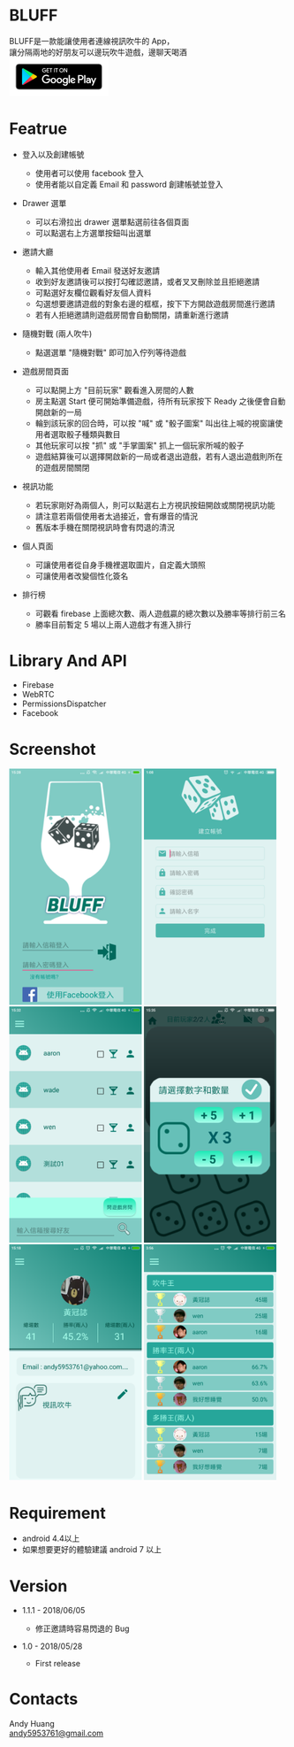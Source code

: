 # BLUFF
BLUFF是一款能讓使用者連線視訊吹牛的 App，<br />
讓分隔兩地的好朋友可以邊玩吹牛遊戲，邊聊天喝酒<br />
[<img src="https://github.com/andy1673595/BLUFF/blob/master/pictures/google-play-badge.png" width="180">](https://play.google.com/store/apps/details?id=com.andyhuang.bluff)


# Featrue
* 登入以及創建帳號
  * 使用者可以使用 facebook 登入
  * 使用者能以自定義 Email 和 password 創建帳號並登入

* Drawer 選單
  * 可以右滑拉出 drawer 選單點選前往各個頁面
  * 可以點選右上方選單按鈕叫出選單
  
* 邀請大廳
  * 輸入其他使用者 Email 發送好友邀請
  * 收到好友邀請後可以按打勾確認邀請，或者叉叉刪除並且拒絕邀請
  * 可點選好友欄位觀看好友個人資料
  * 勾選想要邀請遊戲的對象右邊的框框，按下下方開啟遊戲房間進行邀請
  * 若有人拒絕邀請則遊戲房間會自動關閉，請重新進行邀請
 
* 隨機對戰 (兩人吹牛)
  * 點選選單 "隨機對戰" 即可加入佇列等待遊戲
  
* 遊戲房間頁面
  * 可以點開上方 "目前玩家" 觀看進入房間的人數
  * 房主點選 Start 便可開始準備遊戲，待所有玩家按下 Ready 之後便會自動開啟新的一局
  * 輪到該玩家的回合時，可以按 "喊" 或 "骰子圖案" 叫出往上喊的視窗讓使用者選取骰子種類與數目
  * 其他玩家可以按 "抓" 或 "手掌圖案" 抓上一個玩家所喊的骰子
  * 遊戲結算後可以選擇開啟新的一局或者退出遊戲，若有人退出遊戲則所在的遊戲房間關閉
  
* 視訊功能
  * 若玩家剛好為兩個人，則可以點選右上方視訊按鈕開啟或關閉視訊功能
  * 請注意若兩個使用者太過接近，會有爆音的情況
  * 舊版本手機在關閉視訊時會有閃退的清況
  
* 個人頁面
  * 可讓使用者從自身手機裡選取圖片，自定義大頭照
  * 可讓使用者改變個性化簽名

* 排行榜
  * 可觀看 firebase 上面總次數、兩人遊戲贏的總次數以及勝率等排行前三名
  * 勝率目前暫定 5 場以上兩人遊戲才有進入排行


# Library And API
* Firebase
* WebRTC
* PermissionsDispatcher
* Facebook


# Screenshot
<img src="https://github.com/andy1673595/BLUFF/blob/master/pictures/Screenshot_2018-05-28-15-28-39-509_com.andyhuang.bluff.png" width="240">  <img src="https://github.com/andy1673595/BLUFF/blob/master/pictures/Screenshot_2018-06-13-01-08-23-223_com.andyhuang.bluff.png" width="240"> 
<img src="https://github.com/andy1673595/BLUFF/blob/master/pictures/Screenshot_2018-05-28-15-32-25-202_com.andyhuang.bluff.png" width="240">  <img src="https://github.com/andy1673595/BLUFF/blob/master/pictures/Screenshot_2018-05-28-15-35-46-061_com.andyhuang.bluff.png" width="240"> 
<img src="https://github.com/andy1673595/BLUFF/blob/master/pictures/Screenshot_2018-06-05-15-18-32-925_com.andyhuang.bluff.png" width="240">  <img src="https://github.com/andy1673595/BLUFF/blob/master/pictures/Screenshot_2018-06-13-03-56-27-783_com.andyhuang.bluff.png" width="240">


# Requirement
* android 4.4以上
* 如果想要更好的體驗建議 android 7 以上


# Version
* 1.1.1 - 2018/06/05

  * 修正邀請時容易閃退的 Bug
  
* 1.0 - 2018/05/28

  * First release
 

# Contacts
Andy Huang <br />
andy5953761@gmail.com 

